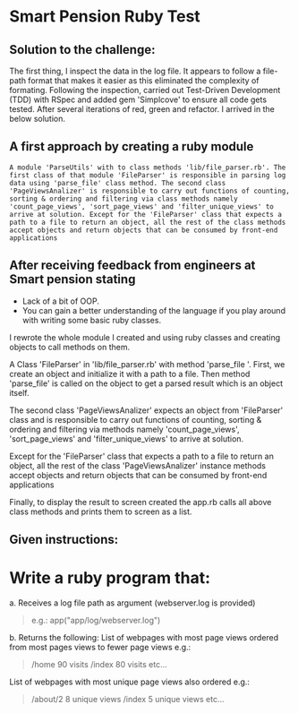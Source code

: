 # Smart Pension Ruby Test
## Solution to the challenge:

The first thing, I inspect the data in the log file. It appears to follow a file-path format that makes it easier as this eliminated the complexity of formating. Following the inspection, carried out Test-Driven Development (TDD) with RSpec and added gem 'Simplcove' to ensure all code gets tested. After several iterations of red, green and refactor. I arrived in the below solution.
## A first approach by creating a ruby module
```
A module 'ParseUtils' with to class methods 'lib/file_parser.rb'. The first class of that module 'FileParser' is responsible in parsing log data using 'parse_file' class method. The second class 'PageViewsAnalizer' is responsible to carry out functions of counting, sorting & ordering and filtering via class methods namely 'count_page_views', 'sort_page_views' and 'filter_unique_views' to arrive at solution. Except for the 'FileParser' class that expects a path to a file to return an object, all the rest of the class methods accept objects and return objects that can be consumed by front-end applications
```
## After receiving feedback from engineers at Smart pension stating
- Lack of a bit of OOP. 
- You can gain a better understanding of the language if you play around with writing some basic ruby classes.

I rewrote the whole module I created and using ruby classes and creating objects to call methods on them.

A Class 'FileParser'  in 'lib/file_parser.rb' with method 'parse_file '. First, we create an object and initialize it with a path to a file. Then method 'parse_file' is called on the object to get a parsed result which is an object itself.

The second class 'PageViewsAnalizer'  expects an object from 'FileParser' class and is responsible to carry out functions of counting, sorting & ordering and filtering via methods namely 'count_page_views', 'sort_page_views' and 'filter_unique_views' to arrive at solution.

Except for the 'FileParser' class that expects a path to a file to return an object, all the rest of the class 'PageViewsAnalizer' instance methods accept objects and return objects that can be consumed by front-end applications

Finally, to display the result to screen created the app.rb calls all above class methods and prints them to screen as a list.   


## Given instructions:

# Write a ruby program that:

a. Receives a log file path as argument (webserver.log is provided)
> e.g.: app("app/log/webserver.log")

b. Returns the following:
List of webpages with most page views ordered from most pages views to fewer page views
e.g.:
> /home 90 visits
> /index 80 visits
> etc...

List of webpages with most unique page views also ordered e.g.:
> /about/2 8 unique views
> /index 5 unique views
> etc...
